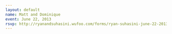 ```yaml
---
layout: default
name: Matt and Dominique
event: June 22, 2013
rsvp: http://ryanandsuhasini.wufoo.com/forms/ryan-suhasini-june-22-2013/
---
```

